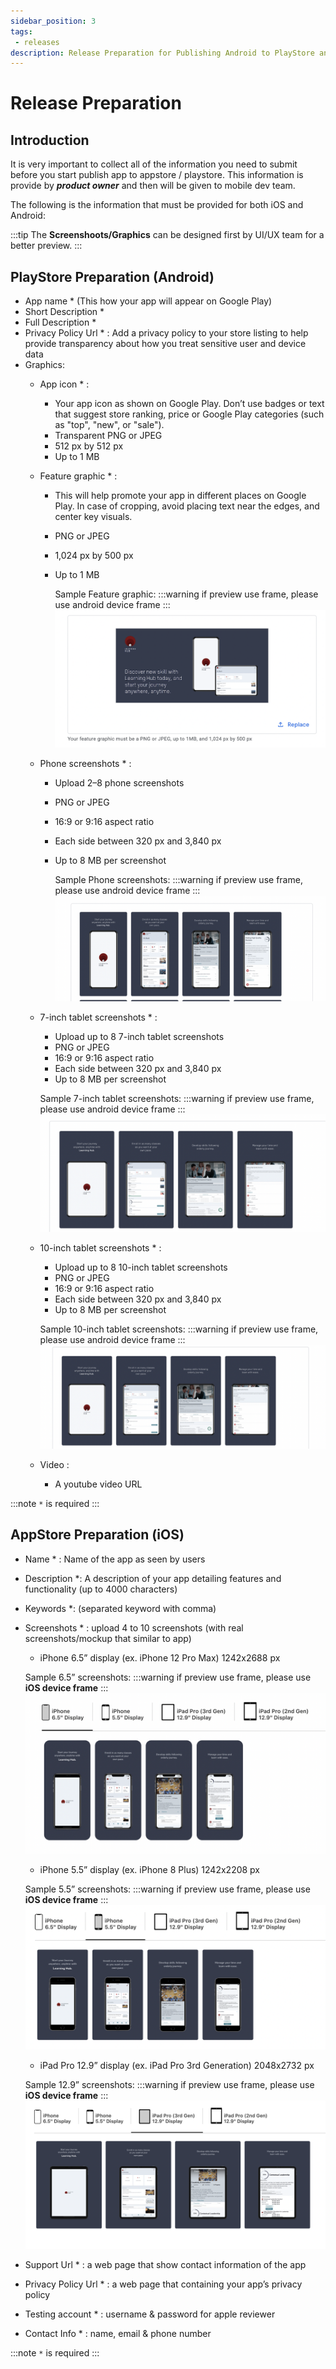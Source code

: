 ```yaml
---
sidebar_position: 3
tags: 
 - releases
description: Release Preparation for Publishing Android to PlayStore and iOS to AppStore. 
---
```


# Release Preparation
## Introduction
It is very important to collect all of the information you need to submit before you start publish app to appstore / playstore. This information is provide by ***product owner*** and then will be given to mobile dev team. 

The following is the information that must be provided for both iOS and Android:

:::tip
The **Screenshoots/Graphics** can be designed first by UI/UX team for a better preview.
:::

## PlayStore Preparation (Android)
- App name *  (This how your app will appear on Google Play)
- Short Description *
- Full Description * 
- Privacy Policy Url * : Add a privacy policy to your store listing to help provide transparency about how you treat sensitive user and device data
- Graphics:
    - App icon * :        
        - Your app icon as shown on Google Play. Don’t use badges or text that suggest store ranking, price or Google Play categories (such as "top", "new", or "sale").
        - Transparent PNG or JPEG
        - 512 px by 512 px
        - Up to 1 MB
    - Feature graphic * :
        - This will help promote your app in different places on Google Play. In case of cropping, avoid placing text near the edges, and center key visuals.
        - PNG or JPEG
        - 1,024 px by 500 px
        - Up to 1 MB
  
          Sample Feature graphic: 
          :::warning
          if preview use frame, please use android device frame
          :::
          ![Sample](./feature-sample.png)
   
    - Phone screenshots * :
        - Upload 2–8 phone screenshots
        - PNG or JPEG
        - 16:9 or 9:16 aspect ratio
        - Each side between 320 px and 3,840 px
        - Up to 8 MB per screenshot

          Sample Phone screenshots:
          :::warning
          if preview use frame, please use android device frame
          :::
          ![Sample](./phone-ss-sample.png)

    - 7-inch tablet screenshots * :
        - Upload up to 8 7-inch tablet screenshots
        - PNG or JPEG
        - 16:9 or 9:16 aspect ratio
        - Each side between 320 px and 3,840 px
        - Up to 8 MB per screenshot

        Sample 7-inch tablet screenshots:
        :::warning
        if preview use frame, please use android device frame
        :::
        ![Sample](./7-tablet-sample.png)

    - 10-inch tablet screenshots * :
        - Upload up to 8 10-inch tablet screenshots
        - PNG or JPEG
        - 16:9 or 9:16 aspect ratio
        - Each side between 320 px and 3,840 px
        - Up to 8 MB per screenshot

        Sample 10-inch tablet screenshots:
        :::warning
        if preview use frame, please use android device frame
        :::
        ![Sample](./10-tablet-sample.png)

    - Video :
        - A youtube video URL 

:::note
`*` is required
:::


## AppStore Preparation (iOS)
- Name * : Name of the app as seen by users
- Description *: A description of your app detailing features and functionality (up to 4000 characters)
- Keywords *: (separated keyword with comma)
- Screenshots * : upload 4 to 10 screenshots (with real screenshots/mockup that similar to app)
    - iPhone 6.5” display (ex. iPhone 12 Pro Max) 1242x2688 px
  
    Sample 6.5” screenshots:
    :::warning
    if preview use frame, please use **iOS device frame**
    :::
    ![Sample](./6.5-sample.png)

    - iPhone 5.5” display (ex. iPhone 8 Plus) 1242x2208 px

    Sample 5.5” screenshots:
    :::warning
    if preview use frame, please use **iOS device frame**
    :::
    ![Sample](./5.5-sample.png)

    - iPad Pro 12.9” display (ex. iPad Pro 3rd Generation) 2048x2732 px
  
    Sample 12.9” screenshots:
    :::warning
    if preview use frame, please use **iOS device frame**
    :::
    ![Sample](./12.9-sample.png)

- Support Url * : a web page that show contact information of the app
- Privacy Policy Url * : a web page that containing your app’s privacy policy
- Testing account * : username & password for apple reviewer
- Contact Info * : name, email & phone number

:::note
`*` is required
:::